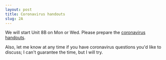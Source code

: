 ```yaml
---
layout: post
title: Coronavirus handouts
slug: 2A
---
```


We will start Unit 8B on Mon or Wed. Please prepare the [coronavirus handouts](/materials/corona.handouts.pdf).

Also, let me know at any time if you have coronavirus questions you'd like to discuss; I can't guarantee the time, but I will try.
